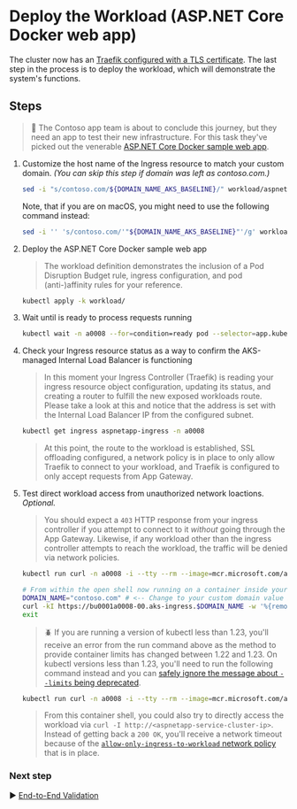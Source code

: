 # Deploy the Workload (ASP.NET Core Docker web app)

The cluster now has an [Traefik configured with a TLS certificate](./08-secret-management-and-ingress-controller.md). The last step in the process is to deploy the workload, which will demonstrate the system's functions.

## Steps

> :book: The Contoso app team is about to conclude this journey, but they need an app to test their new infrastructure. For this task they've picked out the venerable [ASP.NET Core Docker sample web app](https://github.com/dotnet/dotnet-docker/tree/master/samples/aspnetapp).

1. Customize the host name of the Ingress resource to match your custom domain. _(You can skip this step if domain was left as contoso.com.)_

   ```bash
   sed -i "s/contoso.com/${DOMAIN_NAME_AKS_BASELINE}/" workload/aspnetapp-ingress-patch.yaml
   ```

   Note, that if you are on macOS, you might need to use the following command instead:
   ```bash
   sed -i '' 's/contoso.com/'"${DOMAIN_NAME_AKS_BASELINE}"'/g' workload/aspnetapp-ingress-patch.yaml
   ```

1. Deploy the ASP.NET Core Docker sample web app

   > The workload definition demonstrates the inclusion of a Pod Disruption Budget rule, ingress configuration, and pod (anti-)affinity rules for your reference.

   ```bash
   kubectl apply -k workload/
   ```

1. Wait until is ready to process requests running

   ```bash
   kubectl wait -n a0008 --for=condition=ready pod --selector=app.kubernetes.io/name=aspnetapp --timeout=90s
   ```

1. Check your Ingress resource status as a way to confirm the AKS-managed Internal Load Balancer is functioning

   > In this moment your Ingress Controller (Traefik) is reading your ingress resource object configuration, updating its status, and creating a router to fulfill the new exposed workloads route. Please take a look at this and notice that the address is set with the Internal Load Balancer IP from the configured subnet.

   ```bash
   kubectl get ingress aspnetapp-ingress -n a0008
   ```

   > At this point, the route to the workload is established, SSL offloading configured, a network policy is in place to only allow Traefik to connect to your workload, and Traefik is configured to only accept requests from App Gateway.

1. Test direct workload access from unauthorized network loactions. _Optional._

   > You should expect a `403` HTTP response from your ingress controller if you attempt to connect to it _without_ going through the App Gateway. Likewise, if any workload other than the ingress controller attempts to reach the workload, the traffic will be denied via network policies.

   ```bash
   kubectl run curl -n a0008 -i --tty --rm --image=mcr.microsoft.com/azure-cli --overrides='[{"op":"add","path":"/spec/containers/0/resources","value":{"limits":{"cpu":"200m","memory":"128Mi"}}}]' --override-type json
   
   # From within the open shell now running on a container inside your cluster
   DOMAIN_NAME="contoso.com" # <-- Change to your custom domain value if a different one was used
   curl -kI https://bu0001a0008-00.aks-ingress.$DOMAIN_NAME -w '%{remote_ip}\n'
   exit
   ```

   > :beetle: If you are running a version of kubectl less than 1.23, you'll receive an error from the run command above as the method to provide container limits has changed between 1.22 and 1.23. On kubectl versions less than 1.23, you'll need to run the following command instead and you can [safely ignore the message about `--limits` being deprecated](https://github.com/kubernetes/kubectl/issues/1101).

   ```bash
   kubectl run curl -n a0008 -i --tty --rm --image=mcr.microsoft.com/azure-cli --limits='cpu=200m,memory=128Mi'
   ```

   > From this container shell, you could also try to directly access the workload via `curl -I http://<aspnetapp-service-cluster-ip>`. Instead of getting back a `200 OK`, you'll receive a network timeout because of the [`allow-only-ingress-to-workload` network policy](./cluster-manifests/a0008/ingress-network-policy.yaml) that is in place.

### Next step

:arrow_forward: [End-to-End Validation](./11-validation.md)
